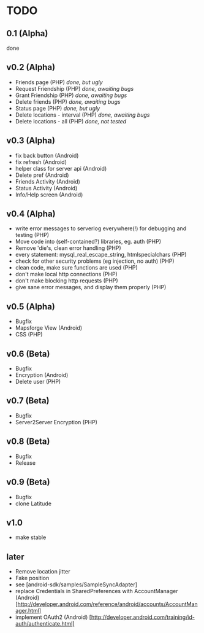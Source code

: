 TODO
====

0.1 (Alpha)
---
done

v0.2 (Alpha)
----
- Friends page (PHP) *done, but ugly*
- Request Friendship (PHP) *done, awaiting bugs*
- Grant Friendship (PHP) *done, awaiting bugs*
- Delete friends (PHP) *done, awaiting bugs*
- Status page (PHP) *done, but ugly*
- Delete locations - interval (PHP) *done, awaiting bugs*
- Delete locations - all (PHP) *done, not tested*

v0.3 (Alpha)
-----------
- fix back button (Android)
- fix refresh (Android)
- helper class for server api (Android)
- Delete pref (Android)
- Friends Activity (Android)
- Status Activity (Android)
- Info/Help screen (Android)

v0.4 (Alpha)
------------
- write error messages to serverlog everywhere(!) for debugging and testing (PHP)
- Move code into (self-contained?) libraries, eg. auth (PHP)
- Remove 'die's, clean error handling (PHP)
- every statement: mysql_real_escape_string, htmlspecialchars (PHP)
- check for other security problems (eg injection, no auth) (PHP)
- clean code, make sure functions are used (PHP)
- don't make local http connections (PHP)
- don't make blocking http requests (PHP)
- give sane error messages, and display them properly (PHP)

v0.5 (Alpha)
-----------
- Bugfix
- Mapsforge View (Android)
- CSS (PHP)


v0.6 (Beta)
-----------
- Bugfix
- Encryption (Android)
- Delete user (PHP)


v0.7 (Beta)
-----------
- Bugfix
- Server2Server Encryption (PHP)

v0.8 (Beta)
-----------
- Bugfix
- Release

v0.9 (Beta)
-----------
- Bugfix
- clone Latitude

v1.0
----
- make stable

later
-----
- Remove location jitter
- Fake position
- see [android-sdk/samples/SampleSyncAdapter]
- replace Credentials in SharedPreferences with AccountManager (Android) [http://developer.android.com/reference/android/accounts/AccountManager.html]
- implement OAuth2 (Android) [http://developer.android.com/training/id-auth/authenticate.html]

